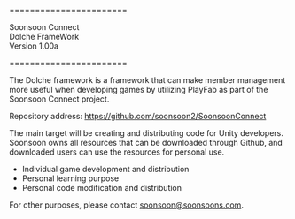 =======================  

Soonsoon Connect  
Dolche FrameWork  
Version 1.00a  

=======================

The Dolche framework is a framework that can make member management more useful when developing games by utilizing PlayFab as part of the Soonsoon Connect project.

Repository address: https://github.com/soonsoon2/SoonsoonConnect

The main target will be creating and distributing code for Unity developers.
Soonsoon owns all resources that can be downloaded through Github, and downloaded users can use the resources for personal use.

- Individual game development and distribution
- Personal learning purpose
- Personal code modification and distribution

For other purposes, please contact soonsoon@soonsoons.com.


